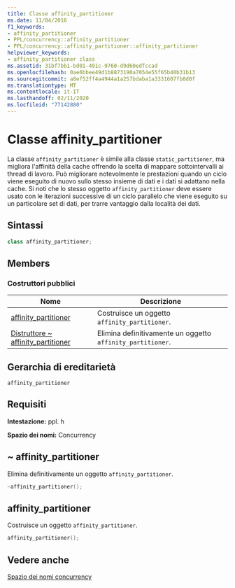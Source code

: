 ```yaml
---
title: Classe affinity_partitioner
ms.date: 11/04/2016
f1_keywords:
- affinity_partitioner
- PPL/concurrency::affinity_partitioner
- PPL/concurrency::affinity_partitioner::affinity_partitioner
helpviewer_keywords:
- affinity_partitioner class
ms.assetid: 31bf7bb1-bd01-491c-9760-d9d60edfccad
ms.openlocfilehash: 0ae6bbee49d1b8873190a7054e55f65b40b31b13
ms.sourcegitcommit: a8ef52ff4a4944a1a257bdaba1a3331607fb8d0f
ms.translationtype: MT
ms.contentlocale: it-IT
ms.lasthandoff: 02/11/2020
ms.locfileid: "77142880"
---
```

# <a name="affinity_partitioner-class"></a>Classe affinity_partitioner

La classe `affinity_partitioner` è simile alla classe `static_partitioner`, ma migliora l'affinità della cache offrendo la scelta di mappare sottointervalli ai thread di lavoro. Può migliorare notevolmente le prestazioni quando un ciclo viene eseguito di nuovo sullo stesso insieme di dati e i dati si adattano nella cache. Si noti che lo stesso oggetto `affinity_partitioner` deve essere usato con le iterazioni successive di un ciclo parallelo che viene eseguito su un particolare set di dati, per trarre vantaggio dalla località dei dati.

## <a name="syntax"></a>Sintassi

```cpp
class affinity_partitioner;
```

## <a name="members"></a>Members

### <a name="public-constructors"></a>Costruttori pubblici

|Nome|Descrizione|
|----------|-----------------|
|[affinity_partitioner](#ctor)|Costruisce un oggetto `affinity_partitioner`.|
|[Distruttore ~ affinity_partitioner](#dtor)|Elimina definitivamente un oggetto `affinity_partitioner`.|

## <a name="inheritance-hierarchy"></a>Gerarchia di ereditarietà

`affinity_partitioner`

## <a name="requirements"></a>Requisiti

**Intestazione:** ppl. h

**Spazio dei nomi:** Concurrency

## <a name="dtor"></a>~ affinity_partitioner

Elimina definitivamente un oggetto `affinity_partitioner`.

```cpp
~affinity_partitioner();
```

## <a name="ctor"></a>affinity_partitioner

Costruisce un oggetto `affinity_partitioner`.

```cpp
affinity_partitioner();
```

## <a name="see-also"></a>Vedere anche

[Spazio dei nomi concurrency](concurrency-namespace.md)
